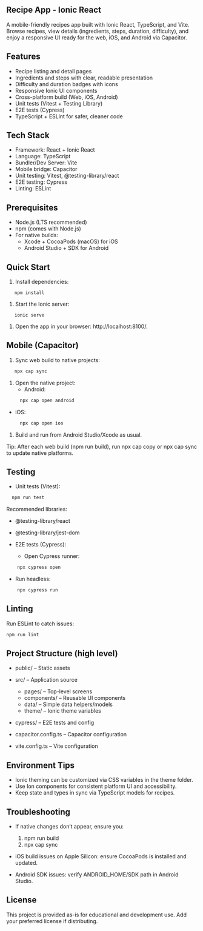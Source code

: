 ## Recipe App - Ionic React

A mobile-friendly recipes app built with Ionic React, TypeScript, and Vite. Browse recipes, view details (ingredients, steps, duration, difficulty), and enjoy a responsive UI ready for the web, iOS, and Android via Capacitor.

## Features
- Recipe listing and detail pages
- Ingredients and steps with clear, readable presentation
- Difficulty and duration badges with icons
- Responsive Ionic UI components
- Cross-platform build (Web, iOS, Android)
- Unit tests (Vitest + Testing Library)
- E2E tests (Cypress)
- TypeScript + ESLint for safer, cleaner code

## Tech Stack
- Framework: React + Ionic React
- Language: TypeScript
- Bundler/Dev Server: Vite
- Mobile bridge: Capacitor
- Unit testing: Vitest, @testing-library/react
- E2E testing: Cypress
- Linting: ESLint

## Prerequisites
- Node.js (LTS recommended)
- npm (comes with Node.js)
- For native builds:
    - Xcode + CocoaPods (macOS) for iOS
    - Android Studio + SDK for Android

## Quick Start
1. Install dependencies:
``` 
   npm install
```
1. Start the Ionic server:
``` 
   ionic serve
```
1. Open the app in your browser: http://localhost:8100/.

## Mobile (Capacitor)
1. Sync web build to native projects:
``` bash
   npx cap sync
```
1. Open the native project:
    - Android:
``` bash
     npx cap open android
```
- iOS:
``` bash
     npx cap open ios
```
1. Build and run from Android Studio/Xcode as usual.

Tip: After each web build (npm run build), run npx cap copy or npx cap sync to update native platforms.
## Testing
- Unit tests (Vitest):
``` bash
  npm run test
```
Recommended libraries:
- @testing-library/react
- @testing-library/jest-dom

- E2E tests (Cypress):
    - Open Cypress runner:
``` bash
    npx cypress open
```
- Run headless:
``` bash
    npx cypress run
```
## Linting
Run ESLint to catch issues:
``` bash
npm run lint
```
## Project Structure (high level)
- public/ – Static assets
- src/ – Application source
    - pages/ – Top-level screens
    - components/ – Reusable UI components
    - data/ – Simple data helpers/models
    - theme/ – Ionic theme variables

- cypress/ – E2E tests and config
- capacitor.config.ts – Capacitor configuration
- vite.config.ts – Vite configuration

## Environment Tips
- Ionic theming can be customized via CSS variables in the theme folder.
- Use Ion components for consistent platform UI and accessibility.
- Keep state and types in sync via TypeScript models for recipes.

## Troubleshooting
- If native changes don’t appear, ensure you:
    1. npm run build
    2. npx cap sync

- iOS build issues on Apple Silicon: ensure CocoaPods is installed and updated.
- Android SDK issues: verify ANDROID_HOME/SDK path in Android Studio.

## License
This project is provided as-is for educational and development use. Add your preferred license if distributing.
